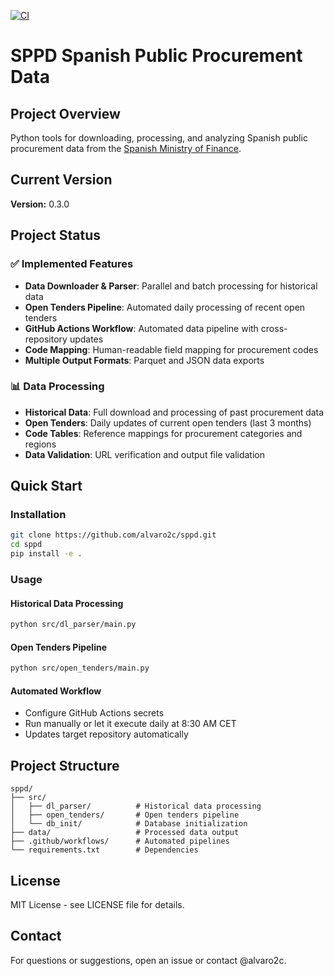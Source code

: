 [![CI](https://github.com/Alvaro2c/sppd/actions/workflows/build.yml/badge.svg)](https://github.com/Alvaro2c/sppd/actions/workflows/build.yml)

# SPPD Spanish Public Procurement Data

## Project Overview
Python tools for downloading, processing, and analyzing Spanish public procurement data from the [Spanish Ministry of Finance](https://www.hacienda.gob.es/es-ES/GobiernoAbierto/Datos%20Abiertos/Paginas/LicitacionesContratante.aspx).

## Current Version

**Version:** 0.3.0

## Project Status

### ✅ Implemented Features

- **Data Downloader & Parser**: Parallel and batch processing for historical data
- **Open Tenders Pipeline**: Automated daily processing of recent open tenders
- **GitHub Actions Workflow**: Automated data pipeline with cross-repository updates
- **Code Mapping**: Human-readable field mapping for procurement codes
- **Multiple Output Formats**: Parquet and JSON data exports

### 📊 Data Processing

- **Historical Data**: Full download and processing of past procurement data
- **Open Tenders**: Daily updates of current open tenders (last 3 months)
- **Code Tables**: Reference mappings for procurement categories and regions
- **Data Validation**: URL verification and output file validation

## Quick Start

### Installation

```sh
git clone https://github.com/alvaro2c/sppd.git
cd sppd
pip install -e .
```

### Usage

#### Historical Data Processing
```sh
python src/dl_parser/main.py
```

#### Open Tenders Pipeline
```sh
python src/open_tenders/main.py
```

#### Automated Workflow
- Configure GitHub Actions secrets
- Run manually or let it execute daily at 8:30 AM CET
- Updates target repository automatically

## Project Structure

```
sppd/
├── src/
│   ├── dl_parser/          # Historical data processing
│   ├── open_tenders/       # Open tenders pipeline
│   └── db_init/            # Database initialization
├── data/                   # Processed data output
├── .github/workflows/      # Automated pipelines
└── requirements.txt        # Dependencies
```

## License

MIT License - see LICENSE file for details.

## Contact

For questions or suggestions, open an issue or contact @alvaro2c.
